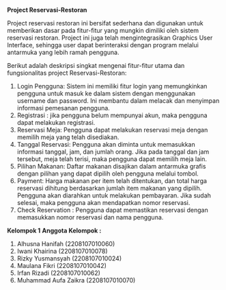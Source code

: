 **Project Reservasi-Restoran**
 
Project reservasi restoran ini bersifat sederhana dan digunakan untuk memberikan dasar pada fitur-fitur yang mungkin dimiliki oleh sistem reservasi restoran. Project ini juga telah mengintegrasikan Graphics User Interface, sehingga user dapat berinteraksi dengan program melalui antarmuka yang lebih ramah pengguna. 

Berikut adalah deskripsi singkat mengenai fitur-fitur utama dan fungsionalitas project Reservasi-Restoran:
1. Login Pengguna: Sistem ini memiliki fitur login yang memungkinkan pengguna untuk masuk ke dalam sistem dengan menggunakan username dan password. Ini membantu dalam melacak dan menyimpan informasi pemesanan pengguna.
2. Registrasi : jika pengguna belum mempunyai akun, maka pengguna dapat melakukan registrasi.
3. Reservasi Meja: Pengguna dapat melakukan reservasi meja dengan memilih meja yang telah disediakan. 
4. Tanggal Reservasi: Pengguna akan diminta untuk memasukkan informasi tanggal, jam, dan jumlah orang. Jika pada tanggal dan jam tersebut, meja telah terisi, maka pengguna dapat memilih meja lain. 
5. Pilihan Makanan: Daftar makanan disajikan dalam antarmuka grafis dengan pilihan yang dapat dipilih oleh pengguna melalui tombol.
6. Payment: Harga makanan per item telah ditentukan, dan total harga reservasi dihitung berdasarkan jumlah item makanan yang dipilih. Pengguna akan diarahkan untuk melakukan pembayaran. Jika sudah selesai, maka pengguna akan mendapatkan nomor reservasi. 
7. Check Reservation : Pengguna dapat memastikan reservasi dengan memasukkan nomor reservasi dan nama pengguna. 

**Kelompok 1**
**Anggota Kelompok :**
1. Alhusna Hanifah (2208107010060)
2. Iwani Khairina (2208107010078)
3. Rizky Yusmansyah (2208107010024)
4. Maulana Fikri (2208107010042)
5. Irfan Rizadi (2208107010062)
6. Muhammad Aufa Zaikra (2208107010070)
